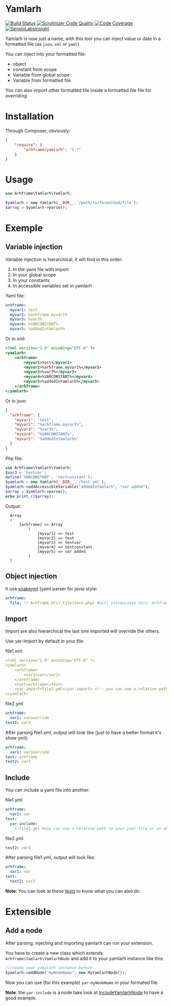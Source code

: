 Yamlarh
=======
[![Build Status](https://travis-ci.org/arhframe/yamlarh.svg)](https://travis-ci.org/arhframe/yamlarh) [![Scrutinizer Code Quality](https://scrutinizer-ci.com/g/arhframe/yamlarh/badges/quality-score.png?b=master)](https://scrutinizer-ci.com/g/arhframe/yamlarh/?branch=master) [![Code Coverage](https://scrutinizer-ci.com/g/arhframe/yamlarh/badges/coverage.png?b=master)](https://scrutinizer-ci.com/g/arhframe/yamlarh/?branch=master) [![SensioLabsInsight](https://insight.sensiolabs.com/projects/12e82046-15e5-482a-bc25-7b28fe0d4efb/small.png)](https://insight.sensiolabs.com/projects/12e82046-15e5-482a-bc25-7b28fe0d4efb)

Yamlarh is now just a name, with this tool you can inject value or date in a formatted file (as `json`, `xml` or `yaml`).

You can inject into your formatted file:
  * object
  * constant from scope 
  * Variable from global scope
  * Variable from formatted file

You can also import other formatted file inside a formatted file file for overriding

Installation
=======

Through Composer, obviously:

```json
{
    "require": {
        "arhframe/yamlarh": "1.*"
    }
}
```

Usage
========

```php
use Arhframe\Yamlarh\Yamlarh;

$yamlarh = new Yamlarh(__DIR__.'/path/to/formatted/file');
$array = $yamlarh->parse();
```

Exemple
=========

Variable injection
---------

Variable injection is hierarchical, it will find in this order:
  1. In the yaml file with import
  2. In your global scope
  3. In your constants
  4. In accessible variables set in yamlarh

Yaml file:
```yml
arhframe:
  myvar1: test
  myvar2: %arhframe.myvar1%
  myvar3: %var3%
  myvar4: %VARCONSTANT%
  myvar5: %addedInYamlarh%
```

Or in xml:
```xml
<?xml version="1.0" encoding="UTF-8" ?>
<yamlarh>
    <arhframe>
        <myvar1>test</myvar1>
        <myvar2>%arhframe.myvar1%</myvar2>
        <myvar3>%var3%</myvar3>
        <myvar4>%VARCONSTANT%</myvar4>
        <myvar5>%addedInYamlarh%</myvar5>
    </arhframe>
</yamlarh>
```

Or in json:
```json
{
  "arhframe": {
    "myvar1": "test",
    "myvar2": "%arhframe.myvar1%",
    "myvar3": "%var3%",
    "myvar4": "%VARCONSTANT%",
    "myvar5": "%addedInYamlarh%"
  }
}
```

Php file:
```php
use Arhframe\Yamlarh\Yamlarh;
$var3 = 'testvar';
define('VARCONSTANT', 'testconstant');
$yamlarh = new Yamlarh(__DIR__.'/test.yml');
$yamlarh->addAccessibleVariable("addedInYamlarh", "var added");
$array = $yamlarh->parse();
echo print_r($array);
```

Output:
```
  Array
  (
      [arhframe] => Array
          (
              [myvar1] => test
              [myvar2] => test
              [myvar3] => testvar
              [myvar4] => testconstant
              [myvar5] => var added
          )
  )
```

Object injection
---------
It use [snakeyml](https://code.google.com/p/snakeyaml/wiki/Documentation#Compact_Object_Notation) (yaml parser for java) style:
```yml
arhframe:
  file: !! Arhframe.Util.File(test.php) #will instanciate this: Arhframe\Util\File('test.php') in file var after parsing
```

Import
---------
Import are also hierarchical the last one imported will override the others.

Use yar-import by default in your file:

file1.xml
```yml
<?xml version="1.0" encoding="UTF-8" ?>
<yamlarh>
    <arhframe>
        <var1>var</var1>
    </arhframe>
    <test>arhframe</test>
    <yar-import>file2.yml</yar-import> <!-- you can use a relative path to your yaml file or an absolute -->
</yamlarh>
```

file2.yml
```yml
arhframe:
  var1: varoverride
test2: var3
```

After parsing file1.xml, output will look like (just to have a better format it's show yml):
```yml
arhframe:
  var1: varoverride
test: arhframe
test2: var3
```

Include
---------
You can include a yaml file into another:

file1.yml
```yml
arhframe:
  var1: var
test:
  yar-include:
    - file2.yml #you can use a relative path to your yaml file or an absolute
```

file2.yml
```yml
test2: var3
```

After parsing file1.yml, output will look like:
```yml
arhframe:
  var1: var
test:
  test2: var3
```

**Note**: You can look at these [tests](https://github.com/arhframe/yamlarh/blob/master/tests/Arhframe/Yamlarh/YamlarhTest.php) to know what you can also do.

Extensible
==========

Add a node
----------
After parsing, injecting and importing yamlarh can run your extension.

You have to create a new class which extends `Arhframe\Yamlarh\YamlarhNode` and add it to your yamlarh instance like this:
```php
//create your yamalarh instance before
$yamlarh->addNode("myNodeName", new MyYamlarhNode());
```
Now you can use (for this example) `yar-myNodeName` in your formated file.

**Note**: the `yar-include` is a node take look at [IncludeYamlarhNode](https://github.com/arhframe/yamlarh/blob/master/src/Arhframe/Yamlarh/YamlarhNode/IncludeYamlarhNode.php) to have a good example.
